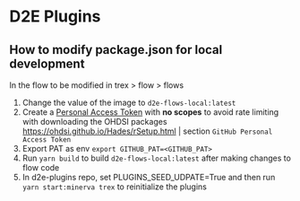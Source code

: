 # D2E Plugins


## How to modify package.json for local development

In the flow to be modified in trex > flow > flows

1. Change the value of the image to `d2e-flows-local:latest`
2. Create a [Personal Access Token](https://docs.github.com/en/authentication/keeping-your-account-and-data-secure/managing-your-personal-access-tokens#creating-a-personal-access-token-classic) with **no scopes** to avoid rate limiting with downloading the OHDSI packages https://ohdsi.github.io/Hades/rSetup.html | section `GitHub Personal Access Token
`
3. Export PAT as env `export GITHUB_PAT=<GITHUB_PAT>`
4. Run `yarn build` to build `d2e-flows-local:latest` after making changes to flow code
5. In d2e-plugins repo, set PLUGINS_SEED_UDPATE=True and then run `yarn start:minerva trex` to reinitialize the plugins
